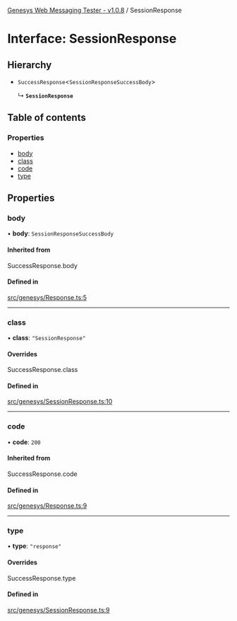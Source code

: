 [Genesys Web Messaging Tester - v1.0.8](../README.md) / SessionResponse

# Interface: SessionResponse

## Hierarchy

- `SuccessResponse`<`SessionResponseSuccessBody`\>

  ↳ **`SessionResponse`**

## Table of contents

### Properties

- [body](SessionResponse.md#body)
- [class](SessionResponse.md#class)
- [code](SessionResponse.md#code)
- [type](SessionResponse.md#type)

## Properties

### body

• **body**: `SessionResponseSuccessBody`

#### Inherited from

SuccessResponse.body

#### Defined in

[src/genesys/Response.ts:5](https://github.com/ovotech/genesys-web-messaging-tester/blob/main/src/genesys/Response.ts#L5)

___

### class

• **class**: ``"SessionResponse"``

#### Overrides

SuccessResponse.class

#### Defined in

[src/genesys/SessionResponse.ts:10](https://github.com/ovotech/genesys-web-messaging-tester/blob/main/src/genesys/SessionResponse.ts#L10)

___

### code

• **code**: ``200``

#### Inherited from

SuccessResponse.code

#### Defined in

[src/genesys/Response.ts:9](https://github.com/ovotech/genesys-web-messaging-tester/blob/main/src/genesys/Response.ts#L9)

___

### type

• **type**: ``"response"``

#### Overrides

SuccessResponse.type

#### Defined in

[src/genesys/SessionResponse.ts:9](https://github.com/ovotech/genesys-web-messaging-tester/blob/main/src/genesys/SessionResponse.ts#L9)
